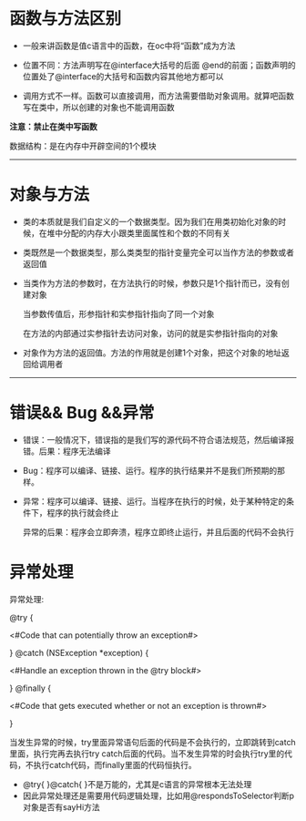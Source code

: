 # 函数与方法区别

* 一般来讲函数是值c语言中的函数，在oc中将“函数”成为方法

* 位置不同：方法声明写在@interface大括号的后面 @end的前面；函数声明的位置处了@interface的大括号和函数内容其他地方都可以

* 调用方式不一样。函数可以直接调用，而方法需要借助对象调用。就算吧函数写在类中，所以创建的对象也不能调用函数

**注意：禁止在类中写函数**

数据结构：是在内存中开辟空间的1个模块

---

# 对象与方法

* 类的本质就是我们自定义的一个数据类型。因为我们在用类初始化对象的时候，在堆中分配的内存大小跟类里面属性和个数的不同有关
* 类既然是一个数据类型，那么类类型的指针变量完全可以当作方法的参数或者返回值

* 当类作为方法的参数时，在方法执行的时候，参数只是1个指针而已，没有创建对象

  当参数传值后，形参指针和实参指针指向了同一个对象

  在方法的内部通过实参指针去访问对象，访问的就是实参指针指向的对象

* 对象作为方法的返回值。方法的作用就是创建1个对象，把这个对象的地址返回给调用者

---

# 错误&& Bug &&异常

* 错误：一般情况下，错误指的是我们写的源代码不符合语法规范，然后编译报错。后果：程序无法编译
* Bug：程序可以编译、链接、运行。程序的执行结果并不是我们所预期的那样。

* 异常：程序可以编译、链接、运行。当程序在执行的时候，处于某种特定的条件下，程序的执行就会终止

  异常的后果：程序会立即奔溃，程序立即终止运行，并且后面的代码不会执行

# 异常处理

异常处理:

@try {

&lt;\#Code that can potentially throw an exception\#&gt;

} @catch \(NSException \*exception\) {

&lt;\#Handle an exception thrown in the @try block\#&gt;

} @finally {

&lt;\#Code that gets executed whether or not an exception is thrown\#&gt;

}

当发生异常的时候，try里面异常语句后面的代码是不会执行的，立即跳转到catch里面，执行完再去执行try catch后面的代码。当不发生异常的时会执行try里的代码，不执行catch代码，而finally里面的代码恒执行。

* @try{ }@catch{ }不是万能的，尤其是c语言的异常根本无法处理
* 因此异常处理还是需要用代码逻辑处理，比如用@respondsToSelector判断p对象是否有sayHi方法



